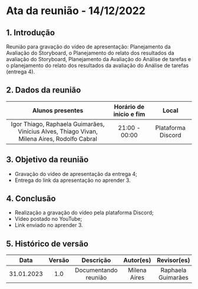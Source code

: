 # Ata da reunião - 14/12/2022

## 1. Introdução
 Reunião para gravação do vídeo de apresentação: Planejamento da Avaliação do Storyboard, o Planejamento do relato dos
resultados da avaliação do Storyboard, Planejamento da Avaliação do Análise de tarefas e o planejamento do relato dos
resultados da avaliação do Análise de tarefas (entrega 4).
 
## 2. Dados da reunião
|                                    Alunos presentes                                     |   Horário de inicio e fim |      Local       |
| :-------------------------------------------------------------------------------------: | :--------: | :--------------: |
| Igor Thiago, Raphaela Guimarães, Vinícius Alves, Thiago Vivan, Milena Aires, Rodolfo Cabral | 21:00 - 00:00 | Plataforma Discord |

## 3. Objetivo da reunião
 - Gravação do vídeo de apresentação da entrega 4;
 - Entrega do link da apresentação no aprender 3.

## 4. Conclusão
 - Realização a gravação do vídeo pela plataforma Discord;
 - Vídeo postado no YouTube;
 - Link enviado no aprender 3.

## 5. Histórico de versão
|    Data    | Versão | Descrição    | Autor(es)    | Revisor(es)           |
| :--------: | :----: | :----------: | :----------: | :----------------: |
| 31.01.2023 |  1.0   | Documentando reunião | Milena Aires | Raphaela Guimarães |
